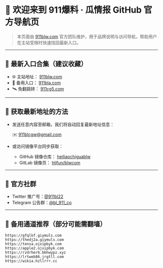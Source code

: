 # 👋 欢迎来到 911爆料 · 瓜情报 GitHub 官方导航页

> 本页面由 [911blw.com](https://911blw.com) 官方团队维护，用于品牌说明与访问导航，帮助用户在主站受限时快速找回最新入口。

---

## 🔗 最新入口合集（建议收藏）

- 🌐 主站地址： [911blw.com](https://911blw.com)
- 🚪 备用入口： [911bla.com](https://911bla.com)
- 🛰️ 免翻跳转： [911cg5.com](https://911cg5.com)

---

## 📮 获取最新地址的方法

- 发送任意内容至邮箱，我们将自动回复最新地址信息：

  ✉️ [911blcgw@gmail.com](mailto:911blcgw@gmail.com)

- 或访问镜像平台同步获取：

  - GitHub 镜像仓库： [heiliaochiguablw](https://github.com/heiliaochiguablw)
  - GitLab 镜像页： [hljfun/blwcom](https://gitlab.com/hljfun/blwcom)

---

## 📢 官方社群

- Twitter 推广号：[@911bl22](https://twitter.com/911bl22)
- Telegram 公告群：[@bl_911_co](https://t.me/bl_911_co)

---

## 🧰 备用通道推荐（部分可能需翻墙）

```text
https://gfqlkf.giymuls.com
https://thedj2a.giymuls.com
https://tensa.ojxipbyk.com
https://apple2.ojxipbyk.com
https://rzdrher6.bbhwypz.xyz
https://lrtweb86.jrgtll.com
https://wikia.hzllrrr.cc
